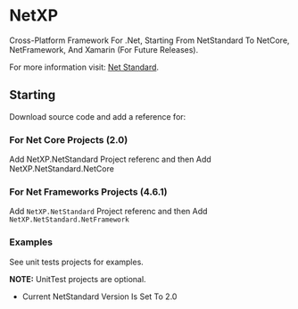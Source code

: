 # NetXP
Cross-Platform Framework For .Net, Starting From NetStandard To NetCore, NetFramework, And Xamarin (For Future Releases).

For more information visit: [Net Standard](https://docs.microsoft.com/en-us/dotnet/articles/standard/library).

## Starting
Download source code and add a reference for:

### For Net Core Projects (2.0)
Add NetXP.NetStandard Project referenc and then Add NetXP.NetStandard.NetCore

### For Net Frameworks Projects (4.6.1)
Add `NetXP.NetStandard` Project referenc and then Add `NetXP.NetStandard.NetFramework`

### Examples
See unit tests projects for examples.

**NOTE:** UnitTest projects are optional.
- Current NetStandard Version Is Set To 2.0